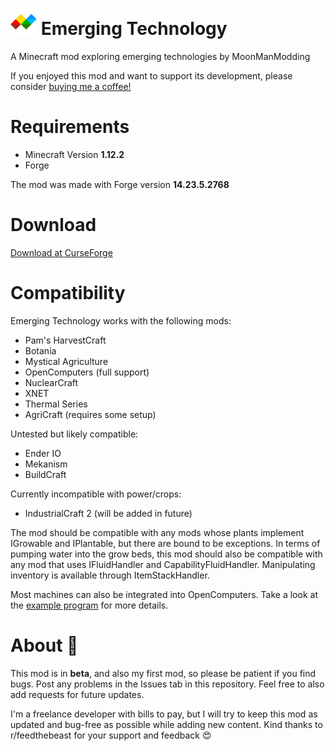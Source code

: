 # <img src="images/Logo.png" alt="Emerging Technology" height="42" width="42"> Emerging Technology
<p>A Minecraft mod exploring emerging technologies by MoonManModding</p>

If you enjoyed this mod and want to support its development, please consider <a href="https://www.buymeacoffee.com/6KXahpF">buying me a coffee!</a>

# Requirements
- Minecraft Version <b>1.12.2</b>
- Forge

The mod was made with Forge version <b>14.23.5.2768</b>

# Download
<a href="https://www.curseforge.com/minecraft/mc-mods/emerging-technology-hydroponics">Download at CurseForge</a>

# Compatibility
Emerging Technology works with the following mods:

- Pam's HarvestCraft
- Botania
- Mystical Agriculture
- OpenComputers (full support)
- NuclearCraft
- XNET
- Thermal Series
- AgriCraft (requires some setup)

Untested but likely compatible:
- Ender IO
- Mekanism
- BuildCraft

Currently incompatible with power/crops:
- IndustrialCraft 2 (will be added in future)

The mod should be compatible with any mods whose plants implement IGrowable and IPlantable, but there are bound to be exceptions. In terms of pumping water into the grow beds, this mod should also be compatible with any mod that uses IFluidHandler and CapabilityFluidHandler. Manipulating inventory is available through ItemStackHandler. 

Most machines can also be integrated into OpenComputers. Take a look at the <a href="https://github.com/MoonManModding/EmergingTechnology/blob/master/examples/open-computers-example.lua">example program</a> for more details. 

# About 🔬

This mod is in <b>beta</b>, and also my first mod, so please be patient if you find bugs. Post any problems in the Issues tab in this repository. Feel free to also add requests for future updates.

I'm a freelance developer with bills to pay, but I will try to keep this mod as updated and bug-free as possible while adding new content. Kind thanks to r/feedthebeast for your support and feedback 😍


